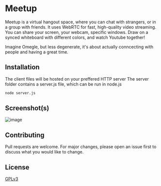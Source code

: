 # Meetup

Meetup is a virtual hangout space, where you can chat with strangers, or in a group with friends. It uses WebRTC for fast, high-quality video streaming. You can share your screen, your webcam, specific windows.
Draw on a synced whiteboard with different colors, and watch Youtube together!

Imagine Omegle, but less degenerate, it's about actually conncecting with people and having a great time.

## Installation

The client files will be hosted on your preffered HTTP server
The server folder contains a server.js file, which can be run in node.js

```bash
node server.js
```
## Screenshot(s)
![image](https://github.com/TreeOfSelf/meetup/assets/53889485/3a627adc-9589-42b8-a337-0f4ae59169e8)



## Contributing

Pull requests are welcome. For major changes, please open an issue first
to discuss what you would like to change.

## License

[GPLv3](https://choosealicense.com/licenses/gpl-3.0/)
